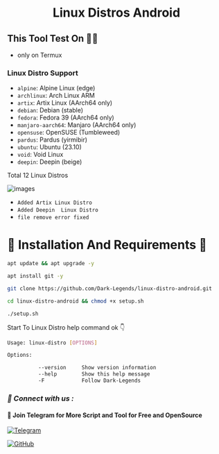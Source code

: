 <h1 align="center">Linux Distros Android</h1>




<h2>This Tool Test On 👨‍💻</h2>

- only on Termux

<h3>Linux Distro Support</h3>

* `alpine`: Alpine Linux (edge)
* `archlinux`: Arch Linux ARM
* `artix`: Artix Linux (AArch64 only)
* `debian`: Debian (stable)
* `fedora`: Fedora 39 (AArch64 only)
* `manjaro-aarch64`: Manjaro (AArch64 only)
* `opensuse`: OpenSUSE (Tumbleweed)
* `pardus`: Pardus (yirmibir)
* `ubuntu`: Ubuntu (23.10)
* `void`: Void Linux
* `deepin`: Deepin (beige)
<p>Total 12 Linux Distros</p>

![images](https://github.com/Dark-Legends/linux-distro-android/assets/142109781/68e6230f-1135-4aaf-958f-955c04c9a876)

- ` Added Artix Linux Distro `
- ` Added Deepin  Linux Distro `
- ` file remove error fixed `

<h1>🔰 Installation And Requirements 🔰</h1>


```bash
apt update && apt upgrade -y
```

```bash
apt install git -y
```


```bash
git clone https://github.com/Dark-Legends/linux-distro-android.git
```


```bash
cd linux-distro-android && chmod +x setup.sh
```


```bash
./setup.sh
```
<p>Start To Linux Distro help command ok 👇</p>

```bash
Usage: linux-distro [OPTIONS]

Options:

          --version     Show version information
          --help        Show this help message
          -F            Follow Dark-Legends
```

<h3><b><i>📡 Connect with us :</i></b></h3>


<h4>📢 Join Telegram for More Script and Tool for Free and OpenSource </h4>

[![Telegram](https://img.shields.io/badge/Telegram-Channel-blue?style=flat-square&logo=telegram)](https://t.me/CyberDarkLegends)

[![GitHub](https://img.shields.io/badge/GitHub-Profile-black?style=flat-square&logo=github)](https://github.com/Dark-Legends)
